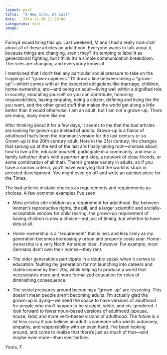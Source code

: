 ```yaml
---
layout: post
title:  "A New Site, At Last"
date:   2014-12-20 21:20:00
categories: test
image:
---
```


Funnyd would bring this up. Last weekend, M and I had a really nice chat about all of these articles on adulthood. Everyone wants to talk about it, because things are changing, aren’t they? It’s temping to label it as generational fighting, but I think it’s a simple communication breakdown. The rules are changing, and everybody knows it.

I mentioned that I don’t feel any particular social pressure to take on the trappings of “grown-uppiness.” I’ll draw a line between being a “grown-up”—which comes with all the expected obligations like marriage, children, home-ownership, etc—and being an adult—living well within a dignified role in society, educating yourself so you can contribute, honoring responsibilities, having empathy, being a citizen, defining and living the life you want, and the other good stuff that makes the world get along a little better than it would otherwise. I am an adult, but I am not a grown-up. There are many, many more like me.

After thinking about it for a few days, it seems to me that the bad articles are looking for grown-ups instead of adults. Grown-up is a flavor of adulthood that’s been the dominant version for the last century or so. Grown-up is the 20th century adult. Here in the 21st century, the changes that sprung up at the end of the last are finally taking root—choices about how to live a life, educate yourself, participate in a community, and rear a family (whether that’s with a partner and kids, a network of close friends, or some combination of all that). There’s greater variety in adults, so if you have a narrow criteria, you’ll leave worrying that the world is stuck in arrested development. You might even go off and write an opinion piece for the Times.

The bad articles mistake choices as requirements and requirements as choices. A few common examples I’ve seen:

- Most articles cite children as a requirement for adulthood. But between women’s reproductive rights, the pill, and a larger scientific and socially-acceptable window for child rearing, the grown-up requirement of having children is now a choice—not just of timing, but whether to have kids at all.

- Home-ownership is a “requirement” that is less and less likely as my generation becomes increasingly urban and property costs soar. Home-ownership is a very North American ideal, however. For example, most Germans don’t own their homes—they rent.
- The older generations participate in a double speak when it comes to education: faulting my generation for not launching into careers and stable income by their 20s, while helping to produce a world that necessitates more and more formalized education for roles of diminishing consequence.

- The social pressures around becoming a “grown-up” are lessening. This doesn’t mean people aren’t becoming adults. I’m actually glad the grown-up is dying—we need the space to have versions of adulthood for people who don’t happen to be straight, white, and cis-gendered. I look forward to fewer noun-based versions of adulthood (spouse, house, kids) and more verb-based visions of adulthood. The future is a lot less scary if you believe an adult is someone who wields autonomy, empathy, and responsibility with an even hand. I’ve been looking around, and come to realize that there’s just as much of that—and maybe even more—than ever before.

Yours,
F
